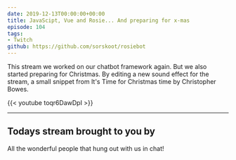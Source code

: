 ```yaml
---
date: 2019-12-13T00:00:00+00:00
title: JavaScipt, Vue and Rosie... And preparing for x-mas
episode: 104
tags:
- Twitch
github: https://github.com/sorskoot/rosiebot
---
```

This stream we worked on our chatbot framework again. But we also started preparing for Christmas. By editing a new sound effect for the stream, a small snippet from It's Time for Christmas time by Christopher Bowes.

{{< youtube toqr6DawDpI >}}

<!--more-->

---

## Todays stream brought to you by

All the wonderful people that hung out with us in chat!
